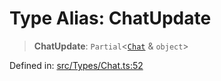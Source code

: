 # Type Alias: ChatUpdate

> **ChatUpdate**: `Partial`\<[`Chat`](Chat.md) & `object`\>

Defined in: [src/Types/Chat.ts:52](https://github.com/WhiskeySockets/Baileys/blob/2fdabb7f387029b680a2c5e056c7022c25b0f110/src/Types/Chat.ts#L52)
